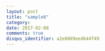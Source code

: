 ```yaml
---
layout: post
title: "sample6"
category: 
date: 2017-02-08
comments: true
disqus_identifier: a2e0889eed644f49
---
```

